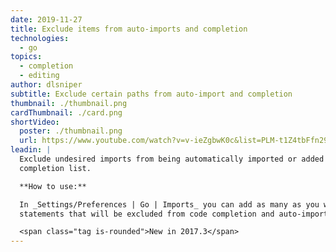 ```yaml
---
date: 2019-11-27
title: Exclude items from auto-imports and completion
technologies:
  - go
topics:
  - completion
  - editing
author: dlsniper
subtitle: Exclude certain paths from auto-import and completion
thumbnail: ./thumbnail.png
cardThumbnail: ./card.png
shortVideo:
  poster: ./thumbnail.png
  url: https://www.youtube.com/watch?v=v-ieZgbwK0c&list=PLM-t1Z4tbFfn291KlSOQE_ulCAyzXO3uA
leadin: |
  Exclude undesired imports from being automatically imported or added to
  completion list.

  **How to use:**

  In _Settings/Preferences | Go | Imports_ you can add as many as you want import
  statements that will be excluded from code completion and auto-import.

  <span class="tag is-rounded">New in 2017.3</span>
---
```


